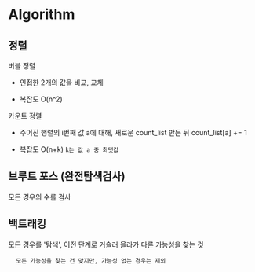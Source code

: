 # Algorithm

## 정렬

버블 정렬

- 인접한 2개의 값을 비교, 교체

- 복잡도 O(n^2)

카운트 정렬

- 주어진 행렬의 i번째 값 a에 대해, 새로운 count_list 만든 뒤 count_list[a] += 1

- 복잡도 O(n+k) `k는 값 a 중 최댓값`

## 브루트 포스 (완전탐색검사)

모든 경우의 수를 검사

## 

## 백트래킹

모든 경우를 '탐색', 이전 단계로 거슬러 올라가 다른 가능성을 찾는 것

    `모든 가능성을 찾는 건 맞지만, 가능성 없는 경우는 제외`
